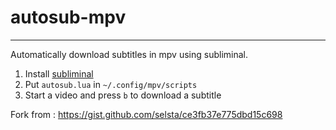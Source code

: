 # autosub-mpv
--------------

Automatically download subtitles in mpv using subliminal.

1. Install [subliminal](https://github.com/Diaoul/subliminal)
2. Put `autosub.lua` in `~/.config/mpv/scripts`
3. Start a video and press `b` to download a subtitle

Fork from : https://gist.github.com/selsta/ce3fb37e775dbd15c698
